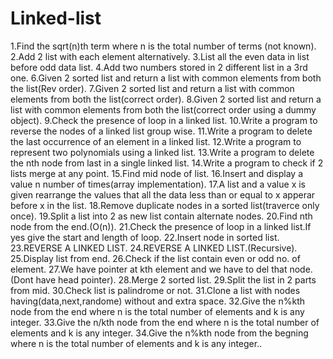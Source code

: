 # Linked-list

1.Find the sqrt(n)th term where n is the total number of terms (not known).
2.Add 2 list with each element alternatively.
3.List all the even data in list before odd data list.
4.Add two numbers stored in 2 different list in a 3rd one.
6.Given 2 sorted list and return a list with common elements from both the list(Rev order).
7.Given 2 sorted list and return a list with common elements from both the list(correct order).
8.Given 2 sorted list and return a list with common elements from both the list(correct order 
  using a dummy object).
9.Check the presence of loop in a linked list.
10.Write a program to reverse the nodes of a linked list group wise.
11.Write a program to delete the last occurrence of an element in a linked list.
12.Write a program to represent two polynomials using a linked list.
13.Write a program to delete the nth node from last in a single linked list.
14.Write a program to check if 2 lists merge at any point.
15.Find mid node of list.
16.Insert and display a value n number of times(array implementation).
17.A list and a value x is given rearrange the values that all the data less than or equal to 
   x apperar before x in the list.
18.Remove duplicate nodes in a sorted list(traverce only once).
19.Split a list into 2 as new list contain alternate nodes.
20.Find nth node from the end.(O(n)).
21.Check the presence of loop in a linked list.If yes give the start and length of loop.
22.Insert node in sorted list.
23.REVERSE A LINKED LIST.
24.REVERSE A LINKED LIST.(Recursive).
25.Display list from end.
26.Check if the list contain even or odd no. of element.
27.We have pointer at kth element and we have to del that node.(Dont have head pointer).
28.Merge 2 sorted list.
29.Split the list in 2 parts from mid.
30.Check list is palindrome or not.
31.Clone a list with nodes having(data,next,randome) without and extra space.
32.Give the n%kth node from the end where n is the total number of elements and k is any integer.
33.Give the n/kth node from the end where n is the total number of elements and k is any integer.
34.Give the n%kth node from the begning where n is the total number of elements and k is any integer..